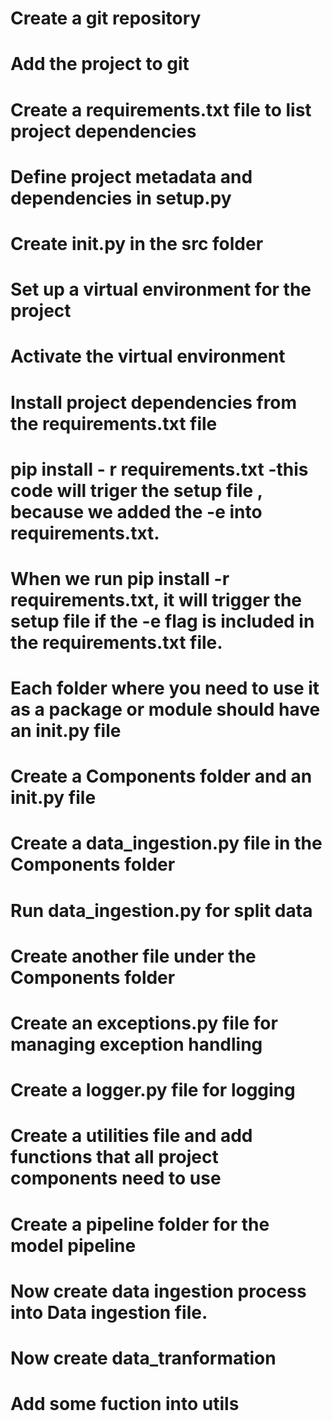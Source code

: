 
# Create a git repository
# Add the project to git
# Create a requirements.txt file to list project dependencies
# Define project metadata and dependencies in setup.py
# Create __init__.py in the src folder
# Set up a virtual environment for the project
# Activate the virtual environment
# Install project dependencies from the requirements.txt file 
# pip install - r requirements.txt -this code will triger the setup file , because we added the -e into requirements.txt.
# When we run pip install -r requirements.txt, it will trigger the setup file if the -e flag is included in the requirements.txt file. 
# Each folder where you need to use it as a package or module should have an __init__.py file
# Create a Components folder and an __init__.py file
# Create a data_ingestion.py file in the Components folder
# Run data_ingestion.py for split data
# Create another file under the Components folder
# Create an exceptions.py file for managing exception handling
# Create a logger.py file for logging
# Create a utilities file and add functions that all project components need to use
# Create a pipeline folder for the model pipeline


# Now create data ingestion process into Data ingestion file.
# Now create data_tranformation 
# Add some fuction into utils





